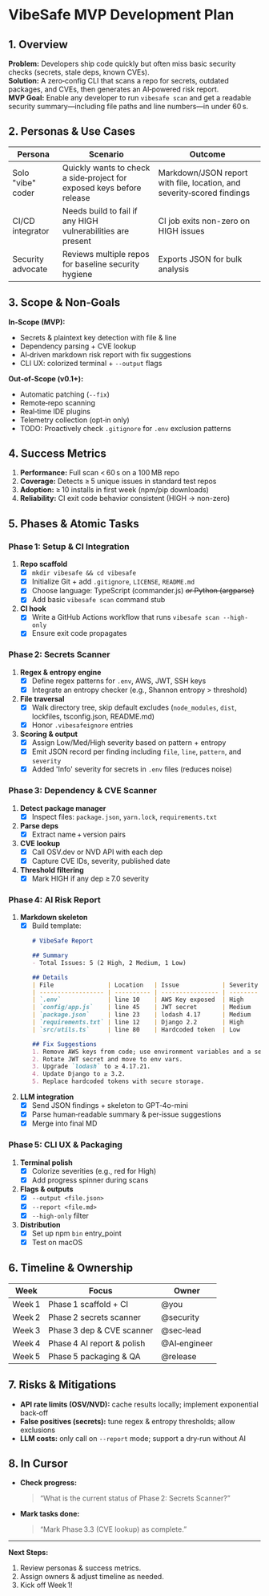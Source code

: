 # VibeSafe MVP Development Plan

## 1. Overview

**Problem:** Developers ship code quickly but often miss basic security checks (secrets, stale deps, known CVEs).  
**Solution:** A zero‑config CLI that scans a repo for secrets, outdated packages, and CVEs, then generates an AI‑powered risk report.  
**MVP Goal:** Enable any developer to run `vibesafe scan` and get a readable security summary—including file paths and line numbers—in under 60 s.

## 2. Personas & Use Cases

| Persona            | Scenario                                                            | Outcome                                   |
| ------------------ | ------------------------------------------------------------------- | ----------------------------------------- |
| Solo "vibe" coder  | Quickly wants to check a side‑project for exposed keys before release | Markdown/JSON report with file, location, and severity‑scored findings |
| CI/CD integrator   | Needs build to fail if any HIGH vulnerabilities are present        | CI job exits non-zero on HIGH issues      |
| Security advocate  | Reviews multiple repos for baseline security hygiene               | Exports JSON for bulk analysis            |

## 3. Scope & Non‑Goals

**In‑Scope (MVP):**  
- Secrets & plaintext key detection with file & line  
- Dependency parsing + CVE lookup  
- AI‑driven markdown risk report with fix suggestions  
- CLI UX: colorized terminal + `--output` flags  

**Out‑of‑Scope (v0.1+):**  
- Automatic patching (`--fix`)  
- Remote‑repo scanning  
- Real‑time IDE plugins  
- Telemetry collection (opt‑in only)
- TODO: Proactively check `.gitignore` for `.env` exclusion patterns

## 4. Success Metrics

1. **Performance:** Full scan < 60 s on a 100 MB repo  
2. **Coverage:** Detects ≥ 5 unique issues in standard test repos  
3. **Adoption:** ≥ 10 installs in first week (npm/pip downloads)  
4. **Reliability:** CI exit code behavior consistent (HIGH → non-zero)

## 5. Phases & Atomic Tasks

### Phase 1: Setup & CI Integration
1. **Repo scaffold**  
   - [x] `mkdir vibesafe && cd vibesafe`  
   - [x] Initialize Git + add `.gitignore`, `LICENSE`, `README.md`  
   - [x] Choose language: TypeScript (commander.js) ~~_or_ Python (argparse)~~  
   - [x] Add basic `vibesafe scan` command stub  
2. **CI hook**  
   - [x] Write a GitHub Actions workflow that runs `vibesafe scan --high-only`  
   - [x] Ensure exit code propagates  

### Phase 2: Secrets Scanner
1. **Regex & entropy engine**  
   - [x] Define regex patterns for `.env`, AWS, JWT, SSH keys
   - [x] Integrate an entropy checker (e.g., Shannon entropy > threshold)
2. **File traversal**  
   - [x] Walk directory tree, skip default excludes (`node_modules`, `dist`, lockfiles, tsconfig.json, README.md)
   - [x] Honor `.vibesafeignore` entries
3. **Scoring & output**  
   - [x] Assign Low/Med/High severity based on pattern + entropy
   - [x] Emit JSON record per finding including `file`, `line`, `pattern`, and `severity`  
   - [x] Added 'Info' severity for secrets in `.env` files (reduces noise)

### Phase 3: Dependency & CVE Scanner
1. **Detect package manager**  
   - [x] Inspect files: `package.json`, `yarn.lock`, `requirements.txt`  
2. **Parse deps**  
   - [x] Extract name + version pairs  
3. **CVE lookup**  
   - [x] Call OSV.dev or NVD API with each dep  
   - [x] Capture CVE IDs, severity, published date  
4. **Threshold filtering**  
   - [x] Mark HIGH if any dep ≥ 7.0 severity  

### Phase 4: AI Risk Report
1. **Markdown skeleton**  
   - [x] Build template:
     ```md
     # VibeSafe Report

     ## Summary
     - Total Issues: 5 (2 High, 2 Medium, 1 Low)

     ## Details
     | File               | Location   | Issue            | Severity | CVE/Pattern   |
     | ------------------ | ---------- | ---------------- | -------- | ------------- |
     | `.env`             | line 10    | AWS Key exposed  | High     | —             |
     | `config/app.js`    | line 45    | JWT secret       | Medium   | —             |
     | `package.json`     | line 23    | lodash 4.17      | Medium   | CVE-2024-123  |
     | `requirements.txt` | line 12    | Django 2.2       | High     | CVE-2023-456  |
     | `src/utils.ts`     | line 80    | Hardcoded token  | Low      | —             |

     ## Fix Suggestions
     1. Remove AWS keys from code; use environment variables and a secrets vault.  
     2. Rotate JWT secret and move to env vars.  
     3. Upgrade `lodash` to ≥ 4.17.21.  
     4. Update Django to ≥ 3.2.  
     5. Replace hardcoded tokens with secure storage.
     ```
2. **LLM integration**  
   - [x] Send JSON findings + skeleton to GPT‑4o-mini  
   - [x] Parse human‑readable summary & per‑issue suggestions  
   - [x] Merge into final MD  

### Phase 5: CLI UX & Packaging
1. **Terminal polish**  
   - [x] Colorize severities (e.g., red for High)
   - [x] Add progress spinner during scans
2. **Flags & outputs**  
   - [x] `--output <file.json>`
   - [x] `--report <file.md>`
   - [x] `--high-only` filter
3. **Distribution**  
   - [x] Set up npm `bin` entry_point
   - [x] Test on macOS

## 6. Timeline & Ownership

| Week   | Focus                          | Owner        |
| ------ | ------------------------------ | ------------ |
| Week 1 | Phase 1 scaffold + CI          | @you         |
| Week 2 | Phase 2 secrets scanner        | @security    |
| Week 3 | Phase 3 dep & CVE scanner      | @sec‑lead    |
| Week 4 | Phase 4 AI report & polish     | @AI‑engineer |
| Week 5 | Phase 5 packaging & QA         | @release     |

## 7. Risks & Mitigations

- **API rate limits (OSV/NVD):** cache results locally; implement exponential back‑off  
- **False positives (secrets):** tune regex & entropy thresholds; allow exclusions  
- **LLM costs:** only call on `--report` mode; support a dry‑run without AI  

## 8. In Cursor

- **Check progress:**  
  > “What is the current status of Phase 2: Secrets Scanner?”  
- **Mark tasks done:**  
  > “Mark Phase 3.3 (CVE lookup) as complete.”  

---

**Next Steps:**  
1. Review personas & success metrics.  
2. Assign owners & adjust timeline as needed.  
3. Kick off Week 1!  

